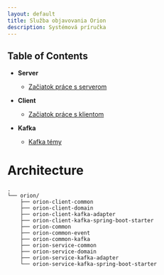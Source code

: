 ```yaml
---
layout: default
title: Služba objavovania Orion
description: Systémová príručka
---
```


## Table of Contents

- **Server**
  - [Začiatok práce s serverom](/server-getting-started.md)

- **Client**
  - [Začiatok práce s klientom](/client-getting-started.md)

- **Kafka**
  - [Kafka témy](/kafka-topics.md)


# Architecture
```
.
└── orion/
    ├── orion-client-common
    ├── orion-client-domain
    ├── orion-client-kafka-adapter
    ├── orion-client-kafka-spring-boot-starter
    ├── orion-common
    ├── orion-common-event
    ├── orion-common-kafka
    ├── orion-service-common
    ├── orion-service-domain
    ├── orion-service-kafka-adapter
    └── orion-service-kafka-spring-boot-starter
```

